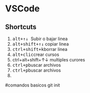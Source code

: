 # VSCode
## Shortcuts

1. <kbd>alt+↑↓ </kbd> Subir o bajar linea
2. <kbd>alt+shift+↑↓</kbd> copiar linea
3. <kbd>ctrl+shift+k</kbd>borrar linea
4. <kbd>alt+clic</kbd>crear cursos
5. <kdb>ctrl+alt+shift+↑↓ </kbd> multiples curores
6. <kbd>ctrl+p</kbd>buscar archivos
7. <kbd>ctrl+p</kbd>buscar archivos
8. <kbd>

#comandos basicos
git init
